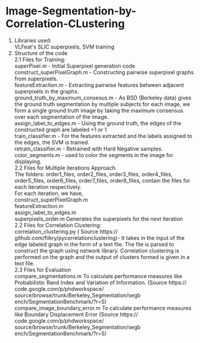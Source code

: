 Image-Segmentation-by-Correlation-CLustering
============================================

1. Libraries used:  
VLFeat's SLIC superpixels, SVM training  
2. Structure of the code  
2.1 Files for Training:  
superPixel.m - Initial Superpixel generation code  
construct_superPixelGraph.m - Constructing pairwise superpixel graphs from superpixels.  
featureExtraction.m - Extracting pairwise features between adjacent superpixels in the graphs.  
ground_truth_by_maximum_consesus.m - As BSD (Berkeley data) gives the ground truth segmentation by multiple subjects for each image, we form a single ground truth image by taking the maximum consensus over each segmentation of the image.  
assign_label_to_edges.m - Using the ground truth, the edges of the constructed graph are labeled +1 or 1  
train_classifier.m - For the features extracted and the labels assigned to the edges, the SVM is trained.  
retrain_classifier.m - Retrained with Hard Negative samples.  
color_segments.m - used to color the segments in the image for displaying.  
2.2 Files for Multiple iterations Approach  
The folders: order1_files, order2_files, order3_files, order4_files, order5_files, order6_files, order7_files, order8_files, contain the files for each iteration respectively.  
For each iteration, we have,  
construct_superPixelGraph.m  
featureExtraction.m  
assign_label_to_edges.m  
superpixels_order.m Generates the superpixels for the next iteration  
2.2 Files for Correlation Clustering:  
correlation_clustering.py (
Source https://
github.com/filkry/pycorrelationclustering)- 
It takes in the input of the edge labeled graph in the form of a text file. The file is parsed to
construct the graph using network library. Correlation clustering is performed on the graph
and the output of clusters formed is given in a text file.  
2.3 Files for Evaluation  
compare_segmentations.m To calculate performance measures like Probabilistic Rand Index and Variation of Information. (Source https://
code.google.com/p/phdworkspace/
source/browse/trunk/Berkeley_Segmentation/segb
ench/SegmentationBenchmark/?r=5)  
compare_image_boundary_error.m To
calculate performance measures like Boundary
Displacement Error (Source https://
code.google.com/p/phdworkspace/
source/browse/trunk/Berkeley_Segmentation/segb
ench/SegmentationBenchmark/?r=5)  

